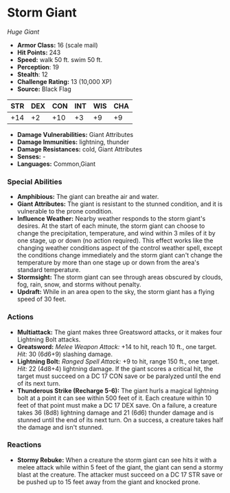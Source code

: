 # Storm Giant

*Huge* *Giant*

- **Armor Class:** 16 (scale mail)
- **Hit Points:** 243 
- **Speed:** walk 50 ft. swim 50 ft.
- **Perception**: 19
- **Stealth**: 12
- **Challenge Rating:** 13 (10,000 XP)
- **Source:** Black Flag

| STR | DEX | CON | INT | WIS | CHA |
| --- | --- | --- | --- | --- | --- |
| +14 | +2 | +10 | +3 | +9 | +9 |

- **Damage Vulnerabilities:** Giant Attributes
- **Damage Immunities:** lightning, thunder
- **Damage Resistances:** cold, Giant Attributes
- **Senses:** -
- **Languages:** Common,Giant

### Special Abilities

- **Amphibious:** The giant can breathe air and water.
- **Giant Attributes:** The giant is resistant to the stunned condition, and it is vulnerable to the prone condition.
- **Influence Weather:** Nearby weather responds to the storm giant's desires. At the start of each minute, the storm giant can choose to change the precipitation, temperature, and wind within 3 miles of it by one stage, up or down (no action required). This effect works like the changing weather conditions aspect of the control weather spell, except the conditions change immediately and the storm giant can't change the temperature by more than one stage up or down from the area's standard temperature.
- **Stormsight:** The storm giant can see through areas obscured by clouds, fog, rain, snow, and storms without penalty.
- **Updraft:** While in an area open to the sky, the storm giant has a flying speed of 30 feet.

### Actions

- **Multiattack:** The giant makes three Greatsword attacks, or it makes four Lightning Bolt attacks.
- **Greatsword:** _Melee Weapon Attack:_ +14 to hit, reach 10 ft., one target. _Hit:_ 30 (6d6+9) slashing damage.
- **Lightning Bolt:** _Ranged Spell Attack:_ +9 to hit, range 150 ft., one target. _Hit:_ 22 (4d8+4) lightning damage. If the giant scores a critical hit, the target must succeed on a DC 17 CON save or be paralyzed until the end of its next turn.
- **Thunderous Strike (Recharge 5-6):** The giant hurls a magical lightning bolt at a point it can see within 500 feet of it. Each creature within 10 feet of that point must make a DC 17 DEX save. On a failure, a creature takes 36 (8d8) lightning damage and 21 (6d6) thunder damage and is stunned until the end of its next turn. On a success, a creature takes half the damage and isn't stunned.

### Reactions

- **Stormy Rebuke:** When a creature the storm giant can see hits it with a melee attack while within 5 feet of the giant, the giant can send a stormy blast at the creature. The attacker must succeed on a DC 17 STR save or be pushed up to 15 feet away from the giant and knocked prone.
